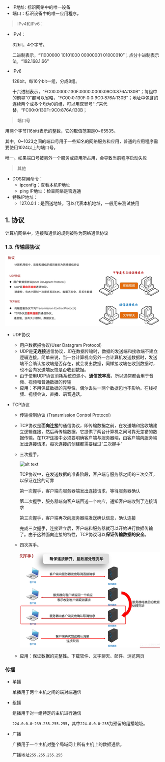 - IP地址: 标识网络中的唯一设备
- 端口：标识设备中的唯一应用程序。


> IPv4和IPv6：
- IPv4：
    
    32bit，4个字节。
    
    二进制表示，“11000000 10101000 00000001 01000010”；点分十进制表示法，“192.168.1.66”
- IPv6
    
    128bit，每16个bit一组，分成8组。
    
    十六进制表示，“FC00:0000:130F:0000:0000:09C0:876A:130B”；每组中的前导“0”都可以省略，“FC00:0:130F:0:0:9C0:876A:130B”；地址中包含的连续两个或多个均为0的组，可以用双冒号“::”来代替，“FC00:0:130F::9C0:876A:130B；


> 端口号

用两个字节(16bit)表示的整数，它的取值范围是0~65535。

其中，0~1023之间的端口号用于一些知名的网络服务和应用，普通的应用程序需要使用1024以上的端口号。

唯一。如果端口号被另外一个服务或应用所占用，会导致当前程序启动失败

> 其他
- DOS常用命令：
  - ipconfig：查看本机IP地址
  - ping IP地址：检查网络是否连通
- 特殊IP地址：
  - 127.0.0.1：是回送地址，可以代表本机地址，一般用来测试使用


## 1. 协议

计算机网络中，连接和通信的规则被称为网络通信协议

### 1.3. 传输层协议

![alt text](../../../images/image-68.png)

- UDP协议

  - 用户数据报协议(User Datagram Protocol)
  - UDP是**无连接**通信协议，即在数据传输时，数据的发送端和接收端不建立逻辑连接。简单来说，当一台计算机向另外一台计算机发送数据时，发送端不会确认接收端是否存在，就会发出数据，同样接收端在收到数据时，也不会向发送端反馈是否收到数据。
  - 由于使用UDP协议消耗系统资源小，**通信效率高**，所以通常都会用于音频、视频和普通数据的传输
  - 应用：不用保证数据的完整性，偶尔丢失一两个数据包也不影响。在线视频、视频会议、直播、语音通话。

- TCP协议

  - 传输控制协议 (Transmission Control Protocol)

  - TCP协议是**面向连接**的通信协议，即传输数据之前，在发送端和接收端建立逻辑连接，然后再传输数据，它提供了两台计算机之间可靠无差错的数据传输。在TCP连接中必须要明确客户端与服务器端，由客户端向服务端发出连接请求，每次连接的创建都需要经过“三次握手”

  - 三次握手。
  
    ![alt text](../images/image-69.png)
    
    TCP协议中，在发送数据的准备阶段，客户端与服务器之间的三次交互，以保证连接的可靠

    第一次握手，客户端向服务器端发出连接请求，等待服务器确认

    第二次握手，服务器端向客户端回送一个响应，通知客户端收到了连接请求

    第三次握手，客户端再次向服务器端发送确认信息，确认连接

    完成三次握手，连接建立后，客户端和服务器就可以开始进行数据传输了。由于这种面向连接的特性，TCP协议可以**保证传输数据的安全**。
  - 四次挥手。
  
    ![alt text](../../../images/image-70.png)

  - 应用：保证数据的完整性。下载软件、文字聊天、邮件、浏览网页
### 传播

- 单播

  单播用于两个主机之间的端对端通信

- 组播

  组播用于对一组特定的主机进行通信

  `224.0.0.0~239.255.255.255`，其中`224.0.0.0~255`为预留的组播地址。

- 广播

  广播用于一个主机对整个局域网上所有主机上的数据通信。

  广播地址`255.255.255.255`